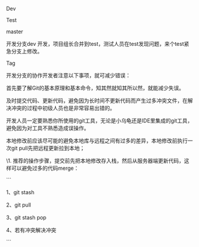  

Dev

Test

master

 

开发分支dev 开发，项目组长合并到test，测试人员在test发现问题，来个test紧急分支上修改。



Tag





开发分支的协作开发者注意以下事项，就可减少错误：

首先要了解Git的基本原理和基本命令，知其然就知其所以然，就能减少失误。

及时提交代码、更新代码，避免因为长时间不更新代码而产生过多冲突文件，在解决冲突的过程中初级人员也是非常容易出错的。

开发人员一定要熟悉你所使用的git工具，无论是小乌龟还是IDE里集成的git工具，避免因为对工具不熟悉造成误操作。

本地修改前应该尽可能的避免本地库与远程之间有过多的差异，本地修改前执行一次git pull先把远程更新拉到本地；

\1. 推荐的操作步骤，提交前先把本地修改存入栈，然后从服务器端更新代码，这样可以避免过多的代码merge：

\```

1、git stash

2、git pull

3、git stash pop

4、若有冲突解决冲突

\```

 

 

 

 

 

 

 
